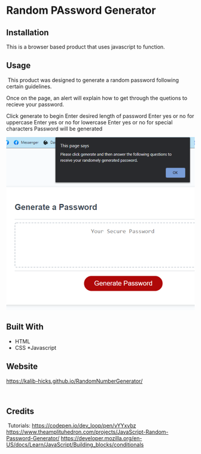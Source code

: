 # Random PAssword Generator

## Installation

This is a browser based product that uses javascript to function.
​
## Usage 
​
This product was designed to generate a random password following certain guidelines.

Once on the page, an alert will explain how to get through the quetions to recieve your password. 

Click generate to begin
Enter desired length of password
Enter yes or no for uppercase
Enter yes or no for lowercase
Enter yes or no for special characters
Password will be generated

![picture of password generator with window alert describing instructions](./develop/capture.png)

## Built With
* HTML
* CSS
*Javascript

## Website
https://kalib-hicks.github.io/RandomNumberGenerator/

​
​
## Credits
​
Tutorials:
https://codepen.io/dev_loop/pen/vYYxvbz
https://www.theamplituhedron.com/projects/JavaScript-Random-Password-Generator/
https://developer.mozilla.org/en-US/docs/Learn/JavaScript/Building_blocks/conditionals

​
​
​
